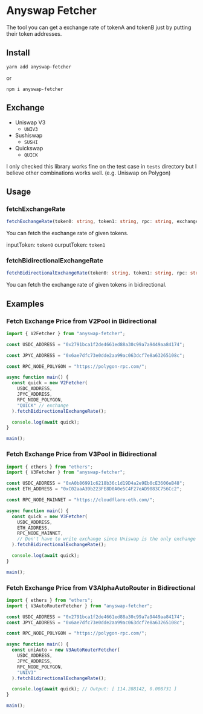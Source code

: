 # Anyswap Fetcher

The tool you can get a exchange rate of tokenA and tokenB just by putting their token addresses.

## Install
```shell
yarn add anyswap-fetcher
```
or
```shell
npm i anyswap-fetcher
```
## Exchange 
- Uniswap V3
  - `UNIV3`
- Sushiswap
  - `SUSHI`
- Quickswap
  - `QUICK`

I only checked this library works fine on the test case in `tests` directory but I believe other combinations works well. (e.g. Uniswap on Polygon)

## Usage 
### fetchExchangeRate

```typescript
fetchExchangeRate(token0: string, token1: string, rpc: string, exchange: Exchange, amount: number = 1)
```

You can fetch the exchange rate of given tokens.

inputToken: `token0`
ourputToken: `token1`


### fetchBidirectionalExchangeRate

```typescript
fetchBidirectionalExchangeRate(token0: string, token1: string, rpc: string, exchange: Exchange, amount: number = 1 )
```
You can fetch the exchange rate of given tokens in bidirectional.


## Examples
### Fetch Exchange Price from V2Pool in Bidirectional

```typescript
import { V2Fetcher } from "anyswap-fetcher";

const USDC_ADDRESS = "0x2791bca1f2de4661ed88a30c99a7a9449aa84174";

const JPYC_ADDRESS = "0x6ae7dfc73e0dde2aa99ac063dcf7e8a63265108c";

const RPC_NODE_POLYGON = "https://polygon-rpc.com/";

async function main() {
  const quick = new V2Fetcher(
    USDC_ADDRESS,
    JPYC_ADDRESS,
    RPC_NODE_POLYGON,
    "QUICK" // exchange
  ).fetchBidirectionalExchangeRate();

  console.log(await quick);
}

main();
```
### Fetch Exchange Price from V3Pool in Bidirectional

```javascript
import { ethers } from "ethers";
import { V3Fetcher } from "anyswap-fetcher";

const USDC_ADDRESS = "0xA0b86991c6218b36c1d19D4a2e9Eb0cE3606eB48";
const ETH_ADDRESS = "0xC02aaA39b223FE8D0A0e5C4F27eAD9083C756Cc2";

const RPC_NODE_MAINNET = "https://cloudflare-eth.com/";

async function main() {
  const quick = new V3Fetcher(
    USDC_ADDRESS,
    ETH_ADDRESS,
    RPC_NODE_MAINNET,
    // Don't have to write exchange since Uniswap is the only exchange which have V3 contracts for now.
  ).fetchBidirectionalExchangeRate();

  console.log(await quick);
}

main();
```

### Fetch Exchange Price from V3AlphaAutoRouter in Bidirectional

```javascript
import { ethers } from "ethers";
import { V3AutoRouterFetcher } from "anyswap-fetcher";

const USDC_ADDRESS = "0x2791bca1f2de4661ed88a30c99a7a9449aa84174";
const JPYC_ADDRESS = "0x6ae7dfc73e0dde2aa99ac063dcf7e8a63265108c";

const RPC_NODE_POLYGON = "https://polygon-rpc.com/";

async function main() {
  const uniAuto = new V3AutoRouterFetcher(
    USDC_ADDRESS,
    JPYC_ADDRESS,
    RPC_NODE_POLYGON,
    "UNIV3"
  ).fetchBidirectionalExchangeRate();

  console.log(await quick); // Output: [ 114.288142, 0.008731 ]
}

main();
```

